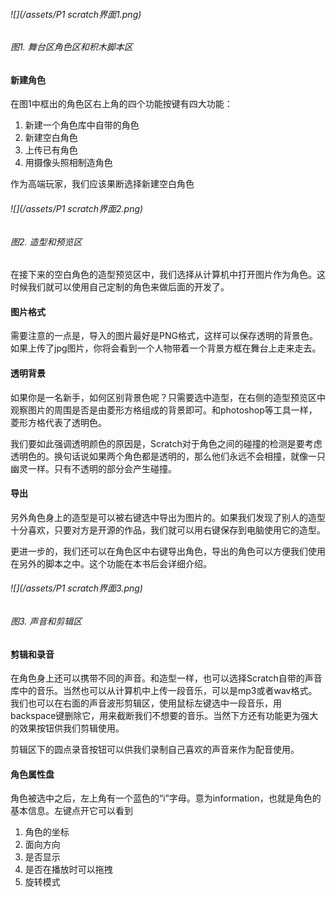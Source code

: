 ###### ![](/assets/P1 scratch界面1.png)

###### 图1. 舞台区角色区和积木脚本区

#### 新建角色

在图1中框出的角色区右上角的四个功能按键有四大功能：

1. 新建一个角色库中自带的角色
2. 新建空白角色
3. 上传已有角色
4. 用摄像头照相制造角色

作为高端玩家，我们应该果断选择新建空白角色

###### ![](/assets/P1 scratch界面2.png)

###### 图2. 造型和预览区

在接下来的空白角色的造型预览区中，我们选择从计算机中打开图片作为角色。这时候我们就可以使用自己定制的角色来做后面的开发了。

#### 图片格式

需要注意的一点是，导入的图片最好是PNG格式，这样可以保存透明的背景色。如果上传了jpg图片，你将会看到一个人物带着一个背景方框在舞台上走来走去。

#### 透明背景

如果你是一名新手，如何区别背景色呢？只需要选中造型，在右侧的造型预览区中观察图片的周围是否是由菱形方格组成的背景即可。和photoshop等工具一样，菱形方格代表了透明色。

我们要如此强调透明颜色的原因是，Scratch对于角色之间的碰撞的检测是要考虑透明色的。换句话说如果两个角色都是透明的，那么他们永远不会相撞，就像一只幽灵一样。只有不透明的部分会产生碰撞。

#### 导出

另外角色身上的造型是可以被右键选中导出为图片的。如果我们发现了别人的造型十分喜欢，只要对方是开源的作品，我们就可以用右键保存到电脑使用它的造型。

更进一步的，我们还可以在角色区中右键导出角色，导出的角色可以方便我们使用在另外的脚本之中。这个功能在本书后会详细介绍。

###### ![](/assets/P1 scratch界面3.png)

###### 图3. 声音和剪辑区

#### 剪辑和录音

在角色身上还可以携带不同的声音。和造型一样，也可以选择Scratch自带的声音库中的音乐。当然也可以从计算机中上传一段音乐，可以是mp3或者wav格式。我们也可以在右面的声音波形剪辑区，使用鼠标左键选中一段音乐，用backspace键删除它，用来截断我们不想要的音乐。当然下方还有功能更为强大的效果按钮供我们剪辑使用。

剪辑区下的圆点录音按钮可以供我们录制自己喜欢的声音来作为配音使用。

#### 角色属性盘

角色被选中之后，左上角有一个蓝色的“i”字母。意为information，也就是角色的基本信息。左键点开它可以看到

1. 角色的坐标
2. 面向方向
3. 是否显示
4. 是否在播放时可以拖拽
5. 旋转模式



